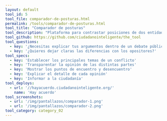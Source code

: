 ```yaml
---
layout: default
tool_id: 5
tool_file: comparador-de-posturas.html
permalink: /tools/comparador-de-posturas.html
tool_title: "Comparador de posturas"
tool_description: "Plataforma para contrastar posiciones de dos entidades frente a un tema, indicando el nivel de acuerdo entre los dos."
tool_github: https://github.com/ciudadanointeligente/the_tool
tool_questions:
  - key: '¿Necesitas explicar tus argumentos dentro de un debate público?'
  - key: '¿Quieres dejar claras las diferencias con los opositores?'
tool_specs:
  - key: 'Establecer los principales temas de un conflicto'
  - key: 'Transparentar la opinión de las distintas partes'
  - key: 'Mostrar los puntos de encuentro y desencuentro'
  - key: 'Explicar el detalle de cada opinión'
  - key: 'Informar a la ciudadanía'
tool_deploys:
  - url: '//hayacuerdo.ciudadanointeligente.org/'
    name: 'Hay acuerdo'
tool_screenshots:
  - url: '/img/pantallazos/comparador-1.png'
  - url: '/img/pantallazos/comparador-2.png'
tool_category: category_02
---
```

